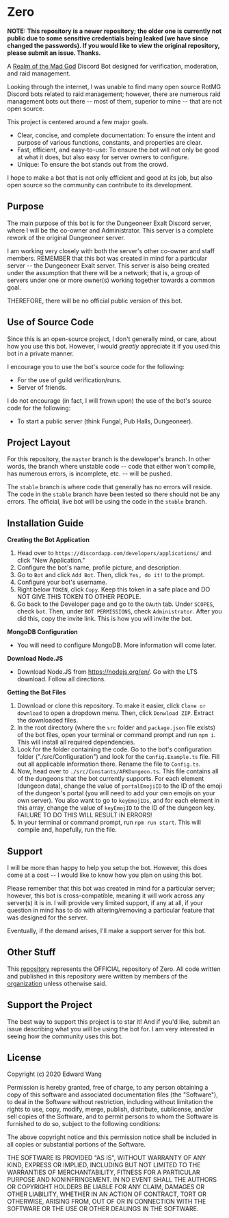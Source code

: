 # Zero
**NOTE: This repository is a newer repository; the older one is currently not public due to some sensitive credentials being leaked (we have since changed the passwords). If you would like to view the original repository, please submit an issue. Thanks.**

A [Realm of the Mad God](https://www.realmofthemadgod.com/) Discord Bot designed for verification, moderation, and raid management.

Looking through the internet, I was unable to find many open source RotMG Discord bots related to raid management; however, there are numerous raid management bots out there -- most of them, superior to mine -- that are not open source. 

This project is centered around a few major goals.
- Clear, concise, and complete documentation: To ensure the intent and purpose of various functions, constants, and properties are clear.
- Fast, efficient, and easy-to-use: To ensure the bot will not only be good at what it does, but also easy for server owners to configure.
- Unique: To ensure the bot stands out from the crowd.

I hope to make a bot that is not only efficient and good at its job, but also open source so the community can contribute to its development. 

## Purpose
The main purpose of this bot is for the Dungeoneer Exalt Discord server, where I will be the co-owner and Administrator. This server is a complete rework of the original Dungeoneer server. 

I am working very closely with both the server's other co-owner and staff members. REMEMBER that this bot was created in mind for a particular server -- the Dungeoneer Exalt server. This server is also being created under the assumption that there will be a network; that is, a group of servers under one or more owner(s) working together towards a common goal.

THEREFORE, there will be no official public version of this bot.

## Use of Source Code
Since this is an open-source project, I don't generally mind, or care, about how you use this bot. However, I would *greatly* appreciate it if you used this bot in a private manner. 

I encourage you to use the bot's source code for the following:
- For the use of guild verification/runs.
- Server of friends.

I do not encourage (in fact, I will frown upon) the use of the bot's source code for the following:
- To start a public server (think Fungal, Pub Halls, Dungeoneer).

## Project Layout
For this repository, the `master` branch is the developer's branch. In other words, the branch where unstable code -- code that either won't compile, has numerous errors, is incomplete, etc. -- will be pushed. 

The `stable` branch is where code that generally has no errors will reside. The code in the `stable` branch have been tested so there should not be any errors. The official, live bot will be using the code in the `stable` branch.

## Installation Guide
**Creating the Bot Application**
1. Head over to `https://discordapp.com/developers/applications/` and click "New Application."
2. Configure the bot's name, profile picture, and description.
3. Go to `Bot` and click `Add Bot`. Then, click `Yes, do it!` to the prompt.
4. Configure your bot's username.
5. Right below `TOKEN`, click `Copy`. Keep this token in a safe place and DO NOT GIVE THIS TOKEN TO OTHER PEOPLE.
6. Go back to the Developer page and go to the `OAuth` tab. Under `SCOPES`, check `bot`. Then, under `BOT PERMISSIONS`, check `Administrator`. After you did this, copy the invite link. This is how you will invite the bot.

**MongoDB Configuration**
- You will need to configure MongoDB. More information will come later.

**Download Node.JS**
- Download Node.JS from https://nodejs.org/en/. Go with the LTS download. Follow all directions.

**Getting the Bot Files**
1. Download or clone this repository. To make it easier, click `Clone or download` to open a dropdown menu. Then, click `Donwload ZIP`. Extract the downloaded files.
2. In the root directory (where the `src` folder and `package.json` file exists) of the bot files, open your terminal or command prompt and run `npm i`. This will install all required dependencies.
3. Look for the folder containing the code. Go to the bot's configuration folder ("./src/Configuration") and look for the `Config.Example.ts` file. Fill out all applicable information there. Rename the file to `Config.ts`. 
4. Now, head over to `./src/Constants/AFKDungeon.ts`. This file contains all of the dungeons that the bot currently supports. For each element (dungeon data), change the value of `portalEmojiID` to the ID of the emoji of the dungeon's portal (you will need to add your own emojis on your own server). You also want to go to `keyEmojIDs`, and for each element in this array, change the value of `keyEmojID` to the ID of the dungeon key. FAILURE TO DO THIS WILL RESULT IN ERRORS! 
5. In your terminal or command prompt, run `npm run start`. This will compile and, hopefully, run the file.

## Support
I will be more than happy to help you setup the bot. However, this does come at a cost -- I would like to know how you plan on using this bot. 

Please remember that this bot was created in mind for a particular server; however, this bot is cross-compatible, meaning it will work across any server(s) it is in. I will provide very limited support, if any at all, if your question in mind has to do with altering/removing a particular feature that was designed for the server.

Eventually, if the demand arises, I'll make a support server for this bot. 

## Other Stuff
This [repository](https://github.com/DungeoneerExalt/ZeroRaidBot) represents the OFFICIAL repository of Zero. All code written and published in this repository were written by members of the [organization](https://github.com/DungeoneerExalt) unless otherwise said. 

## Support the Project
The best way to support this project is to star it! And if you'd like, submit an issue describing what you will be using the bot for. I am very interested in seeing how the community uses this bot.

## License
Copyright (c) 2020 Edward Wang

Permission is hereby granted, free of charge, to any person obtaining a copy
of this software and associated documentation files (the "Software"), to deal
in the Software without restriction, including without limitation the rights
to use, copy, modify, merge, publish, distribute, sublicense, and/or sell
copies of the Software, and to permit persons to whom the Software is
furnished to do so, subject to the following conditions:

The above copyright notice and this permission notice shall be included in all
copies or substantial portions of the Software.

THE SOFTWARE IS PROVIDED "AS IS", WITHOUT WARRANTY OF ANY KIND, EXPRESS OR
IMPLIED, INCLUDING BUT NOT LIMITED TO THE WARRANTIES OF MERCHANTABILITY,
FITNESS FOR A PARTICULAR PURPOSE AND NONINFRINGEMENT. IN NO EVENT SHALL THE
AUTHORS OR COPYRIGHT HOLDERS BE LIABLE FOR ANY CLAIM, DAMAGES OR OTHER
LIABILITY, WHETHER IN AN ACTION OF CONTRACT, TORT OR OTHERWISE, ARISING FROM,
OUT OF OR IN CONNECTION WITH THE SOFTWARE OR THE USE OR OTHER DEALINGS IN THE
SOFTWARE.